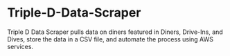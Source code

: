 # Triple-D-Data-Scraper
Triple D Data Scraper pulls data on diners featured in Diners, Drive-Ins, and Dives, store the data in a CSV file, and automate the process using AWS services.
